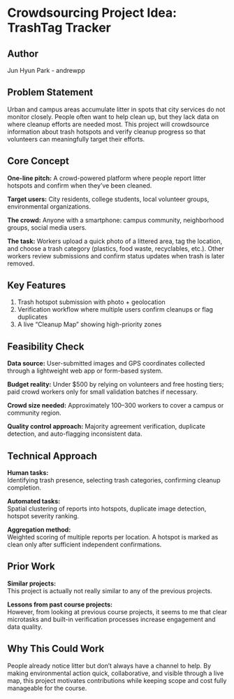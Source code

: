 # Crowdsourcing Project Idea: TrashTag Tracker

## Author
Jun Hyun Park - andrewpp

## Problem Statement
Urban and campus areas accumulate litter in spots that city services do not monitor closely. People often want to help clean up, but they lack data on where cleanup efforts are needed most. This project will crowdsource information about trash hotspots and verify cleanup progress so that volunteers can meaningfully target their efforts.

## Core Concept
**One-line pitch:** A crowd-powered platform where people report litter hotspots and confirm when they’ve been cleaned.

**Target users:** City residents, college students, local volunteer groups, environmental organizations.

**The crowd:** Anyone with a smartphone: campus community, neighborhood groups, social media users.

**The task:** Workers upload a quick photo of a littered area, tag the location, and choose a trash category (plastics, food waste, recyclables, etc.). Other workers review submissions and confirm status updates when trash is later removed.

## Key Features
1. Trash hotspot submission with photo + geolocation  
2. Verification workflow where multiple users confirm cleanups or flag duplicates  
3. A live “Cleanup Map” showing high-priority zones

## Feasibility Check
**Data source:** User-submitted images and GPS coordinates collected through a lightweight web app or form-based system.

**Budget reality:** Under $500 by relying on volunteers and free hosting tiers; paid crowd workers only for small validation batches if necessary.

**Crowd size needed:** Approximately 100–300 workers to cover a campus or community region.

**Quality control approach:** Majority agreement verification, duplicate detection, and auto-flagging inconsistent data.

## Technical Approach
**Human tasks:**  
Identifying trash presence, selecting trash categories, confirming cleanup completion.

**Automated tasks:**  
Spatial clustering of reports into hotspots, duplicate image detection, hotspot severity ranking.

**Aggregation method:**  
Weighted scoring of multiple reports per location. A hotspot is marked as clean only after sufficient independent confirmations.

## Prior Work
**Similar projects:**  
This project is actually not really similar to any of the previous projects.

**Lessons from past course projects:**  
However, from looking at previous course projects, it seems to me that clear microtasks and built-in verification processes increase engagement and data quality.

## Why This Could Work
People already notice litter but don’t always have a channel to help. By making environmental action quick, collaborative, and visible through a live map, this project motivates contributions while keeping scope and cost fully manageable for the course.
